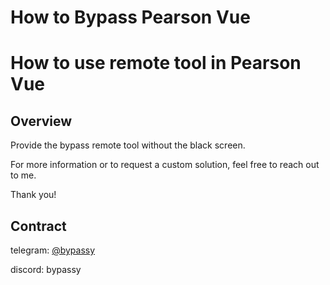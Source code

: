 # How to Bypass Pearson Vue

# How to use remote tool in Pearson Vue

## Overview

Provide the bypass remote tool without the black screen.

For more information or to request a custom solution, feel free to reach out to me.

Thank you!

## Contract

telegram: [@bypassy](https://t.me/bypassy)

discord: bypassy


